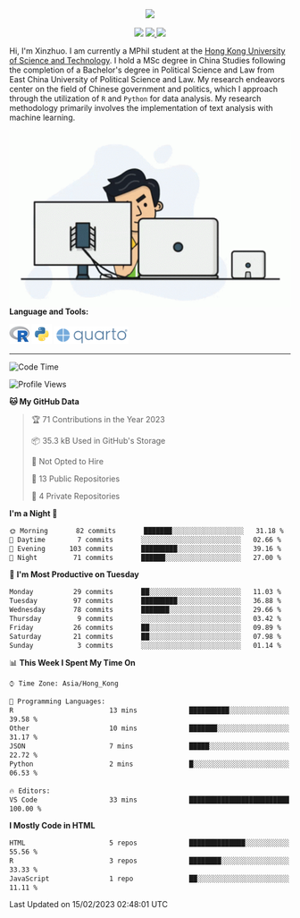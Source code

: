 <div align='center'>
<img src='https://readme-typing-svg.herokuapp.com?font=ubuntu&color=4d3900&center=true&lines=HKUST+Mphil+in+SOSC;Focus+on+China;Code+for+PoliSci'/>
</div>


<p align='center'>
<a href='mailto:carlh.stoner@gmail.com' target='_blank'>
        <img src='https://img.shields.io/badge/Gmail-D14836?style=for-the-badge&logo=gmail&logoColor=white'/></a>
 <a href='https://www.linkedin.com/in/xinzhuo-huang-5161011ba/' target='_blank'>
        <img src='https://img.shields.io/badge/linkedin%20-%230077B5.svg?&style=for-the-badge&logo=linkedin&logoColor=white'/>
    </a>
 <img src='https://vbr.wocr.tk/badge?page_id=xinzhuohkust&style=for-the-badge&logo=Github&color=16a085'>  
    </p>
    
Hi, I'm Xinzhuo. I am currently a MPhil student at the [Hong Kong University of Science and Technology](https://sosc.hkust.edu.hk/node/613). I hold a MSc degree in China Studies following the completion of a Bachelor's degree in Political Science and Law from East China University of Political Science and Law. My research endeavors center on the field of Chinese government and politics, which I approach through the utilization of `R` and `Python` for data analysis. My research methodology primarily involves the implementation of text analysis with machine learning.




<img align='right' src="https://github.com/xinzhuohkust/xinzhuohkust/blob/main/programmer.gif" width="590">




**Language and Tools:**  

<code><img height="36" src="https://raw.githubusercontent.com/github/explore/80688e429a7d4ef2fca1e82350fe8e3517d3494d/topics/r/r.png"></code>
<code><img height="36" src="https://raw.githubusercontent.com/github/explore/80688e429a7d4ef2fca1e82350fe8e3517d3494d/topics/python/python.png"></code>
<code><img height="32" src="https://github.com/quarto-dev/quarto-r/blob/main/man/figures/quarto.png"></code>

---
<!--START_SECTION:waka-->
![Code Time](http://img.shields.io/badge/Code%20Time-33%20mins-blue)

![Profile Views](http://img.shields.io/badge/Profile%20Views-541-blue)

**🐱 My GitHub Data** 

> 🏆 71 Contributions in the Year 2023
 > 
> 📦 35.3 kB Used in GitHub's Storage 
 > 
> 🚫 Not Opted to Hire
 > 
> 📜 13 Public Repositories 
 > 
> 🔑 4 Private Repositories  
 > 
**I'm a Night 🦉** 

```text
🌞 Morning       82 commits       ███████░░░░░░░░░░░░░░░░░░   31.18 % 
🌆 Daytime        7 commits       ░░░░░░░░░░░░░░░░░░░░░░░░░   02.66 % 
🌃 Evening      103 commits       █████████░░░░░░░░░░░░░░░░   39.16 % 
🌙 Night         71 commits       ██████░░░░░░░░░░░░░░░░░░░   27.00 % 

```
📅 **I'm Most Productive on Tuesday** 

```text
Monday          29 commits       ██░░░░░░░░░░░░░░░░░░░░░░░   11.03 % 
Tuesday         97 commits       █████████░░░░░░░░░░░░░░░░   36.88 % 
Wednesday       78 commits       ███████░░░░░░░░░░░░░░░░░░   29.66 % 
Thursday         9 commits       ░░░░░░░░░░░░░░░░░░░░░░░░░   03.42 % 
Friday          26 commits       ██░░░░░░░░░░░░░░░░░░░░░░░   09.89 % 
Saturday        21 commits       ██░░░░░░░░░░░░░░░░░░░░░░░   07.98 % 
Sunday           3 commits       ░░░░░░░░░░░░░░░░░░░░░░░░░   01.14 % 

```


📊 **This Week I Spent My Time On** 

```text
⌚︎ Time Zone: Asia/Hong_Kong

💬 Programming Languages: 
R                        13 mins             ██████████░░░░░░░░░░░░░░░   39.58 % 
Other                    10 mins             ███████░░░░░░░░░░░░░░░░░░   31.17 % 
JSON                     7 mins              █████░░░░░░░░░░░░░░░░░░░░   22.72 % 
Python                   2 mins              █░░░░░░░░░░░░░░░░░░░░░░░░   06.53 % 

🔥 Editors: 
VS Code                  33 mins             █████████████████████████   100.00 % 

```

**I Mostly Code in HTML** 

```text
HTML                     5 repos             ██████████████░░░░░░░░░░░   55.56 % 
R                        3 repos             ████████░░░░░░░░░░░░░░░░░   33.33 % 
JavaScript               1 repo              ██░░░░░░░░░░░░░░░░░░░░░░░   11.11 % 

```



 Last Updated on 15/02/2023 02:48:01 UTC
<!--END_SECTION:waka-->
    
    
    
    
    
    
    
    

